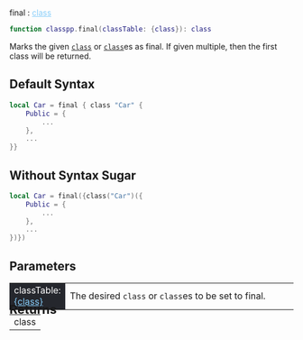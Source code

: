 #
<span class="apiReferenceFunctionTitle">final</span> <span class="apiReferenceFunctionTypeIndicator">:</span> <a href="../../../dataTypes/class" class="apiReferenceFunctionType" style="color: lightskyblue;">class</a>

```lua
function classpp.final(classTable: {class}): class
```

Marks the given [`class`](../../dataTypes/class.md) or [`class`](../../dataTypes/class.md)es as final. If given multiple, then the first class will be returned.

## Default Syntax

```lua
local Car = final { class "Car" {
	Public = {
        ...
	},
    ...
}}
```

## Without Syntax Sugar

```lua
local Car = final({class("Car")({
	Public = {
        ...
	},
    ...
})})
```

## Parameters
<div markdown="1">
<div class="md-typeset__scrollwrap"><div class="md-typeset__table">
<table>
<tbody>
<tr>
<td style="background-color: rgb(37, 39, 45); color: #fff">classTable: <a href="../../../dataTypes/class" style="color: lightskyblue;">{class}</a></td>
<td style="width: 82%">The desired <code>class</code> or <code>class</code>es to be set to final.</td>
</tr>
</tbody>
</table>
</div>
</div>

<h2 markdown="1" style="font-size: 1.5625em; margin-bottom: -20px; margin-top: -30px"> Returns </h2>
<div markdown="1">
<div class="md-typeset__scrollwrap"><div class="md-typeset__table">
<table>
<tbody>
<tr>
<td class="apiReferenceMethodBox">class</td>
</tr>
<tr>
</tbody>
</table>
</div>
</div>
